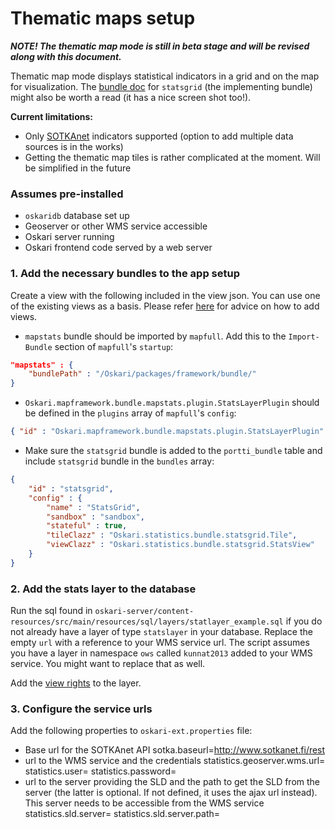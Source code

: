 # Thematic maps setup

***NOTE! The thematic map mode is still in beta stage and will be revised along with this document.***

Thematic map mode displays statistical indicators in a grid and on the map for visualization. The [bundle doc](/documentation/bundles/statistics/statsgrid) for `statsgrid` (the implementing bundle) might also be worth a read (it has a nice screen shot too!).

**Current limitations:**

* Only [SOTKAnet](http://uusi.sotkanet.fi/portal/page/portal/etusivu) indicators supported (option to add multiple data sources is in the works)
* Getting the thematic map tiles is rather complicated at the moment. Will be simplified in the future

### Assumes pre-installed

* `oskaridb` database set up
* Geoserver or other WMS service accessible
* Oskari server running
* Oskari frontend code served by a web server

### 1. Add the necessary bundles to the app setup

Create a view with the following included in the view json. You can use one of the existing views as a basis. Please refer [here](/documentation/backend/database-populate) for advice on how to add views.

* `mapstats` bundle should be imported by `mapfull`. Add this to the `Import-Bundle` section of `mapfull`'s `startup`:
```json
"mapstats" : {
    "bundlePath" : "/Oskari/packages/framework/bundle/"
}
```
* `Oskari.mapframework.bundle.mapstats.plugin.StatsLayerPlugin` should be defined in the `plugins` array of `mapfull`'s `config`:
```json
{ "id" : "Oskari.mapframework.bundle.mapstats.plugin.StatsLayerPlugin" }
```
* Make sure the `statsgrid` bundle is added to the `portti_bundle` table and include `statsgrid` bundle in the `bundles` array:
```json
{
    "id" : "statsgrid",
    "config" : {
        "name" : "StatsGrid",
        "sandbox" : "sandbox",
        "stateful" : true,
        "tileClazz" : "Oskari.statistics.bundle.statsgrid.Tile",
        "viewClazz" : "Oskari.statistics.bundle.statsgrid.StatsView"
    }
}
```

### 2. Add the stats layer to the database

Run the sql found in `oskari-server/content-resources/src/main/resources/sql/layers/statlayer_example.sql` if you do not already have a layer of type `statslayer` in your database. Replace the empty `url` with a reference to your WMS service url. The script assumes you have a layer in namespace `ows` called `kunnat2013` added to your WMS service. You might want to replace that as well.

Add the [view rights](/documentation/backend/permissions) to the layer.

### 3. Configure the service urls

Add the following properties to `oskari-ext.properties` file:

* Base url for the SOTKAnet API
        sotka.baseurl=http://www.sotkanet.fi/rest
* url to the WMS service and the credentials
        statistics.geoserver.wms.url=
        statistics.user=
        statistics.password=
* url to the server providing the SLD and the path to get the SLD from the server (the latter is optional. If not defined, it uses the ajax url instead). This server needs to be accessible from the WMS service
        statistics.sld.server=
        statistics.sld.server.path=
